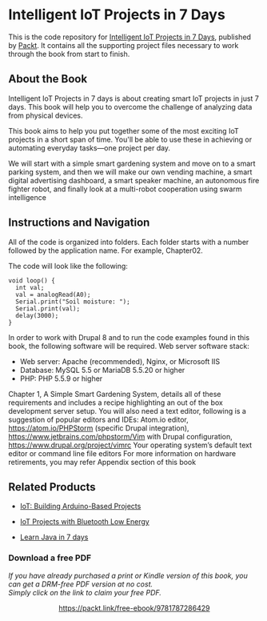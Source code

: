 # Intelligent IoT Projects in 7 Days
This is the code repository for [Intelligent IoT Projects in 7 Days](https://www.packtpub.com/hardware-and-creative/intelligent-iot-projects-7-days?utm_source=github&utm_medium=repository&utm_campaign=9781787286429), published by [Packt](https://www.packtpub.com/?utm_source=github). It contains all the supporting project files necessary to work through the book from start to finish.
## About the Book
Intelligent IoT Projects in 7 days is about creating smart IoT projects in just 7 days. This book will help you to overcome the challenge of analyzing data from physical devices.

This book aims to help you put together some of the most exciting IoT projects in a short span of time. You'll be able to use these in achieving or automating everyday tasks—one project per day.

We will start with a simple smart gardening system and move on to a smart parking system, and then we will make our own vending machine, a smart digital advertising dashboard, a smart speaker machine, an autonomous fire fighter robot, and finally look at a multi-robot cooperation using swarm intelligence

## Instructions and Navigation
All of the code is organized into folders. Each folder starts with a number followed by the application name. For example, Chapter02.



The code will look like the following:
```
void loop() {
  int val;
  val = analogRead(A0);
  Serial.print("Soil moisture: ");
  Serial.print(val);
  delay(3000);
}
```

In order to work with Drupal 8 and to run the code examples found in this book, the
following software will be required.
Web server software stack:

* Web server: Apache (recommended), Nginx, or Microsoft IIS
* Database: MySQL 5.5 or MariaDB 5.5.20 or higher
* PHP: PHP 5.5.9 or higher

Chapter 1, A Simple Smart Gardening System, details all of these requirements and includes a
recipe highlighting an out of the box development server setup.
You will also need a text editor, following is a suggestion of popular editors and IDEs:
Atom.io editor, https://atom.io/PHPStorm (specific Drupal integration), https://www.jetbrains.com/phpstorm/Vim with Drupal configuration, https://www.drupal.org/project/vimrc Your operating system’s default text editor or command line file editors
For more information on hardware retirements, you may refer Appendix section of this book

## Related Products
* [IoT: Building Arduino-Based Projects](https://www.packtpub.com/hardware-and-creative/iot-building-arduino-based-projects?utm_source=github&utm_medium=repository&utm_campaign=9781787120631)

* [IoT Projects with Bluetooth Low Energy](https://www.packtpub.com/hardware-and-creative/iot-projects-bluetooth-low-energy?utm_source=github&utm_medium=repository&utm_campaign=9781788399449)

* [Learn Java in 7 days](https://www.packtpub.com/application-development/learn-java-7-days?utm_source=github&utm_medium=repository&utm_campaign=9781787121850)
### Download a free PDF

 <i>If you have already purchased a print or Kindle version of this book, you can get a DRM-free PDF version at no cost.<br>Simply click on the link to claim your free PDF.</i>
<p align="center"> <a href="https://packt.link/free-ebook/9781787286429">https://packt.link/free-ebook/9781787286429 </a> </p>
